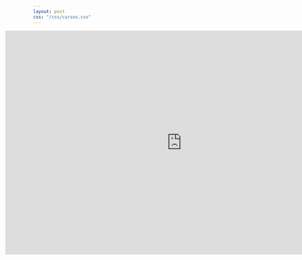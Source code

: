```yaml
---
layout: post
css: "/css/cursos.css"
---
```


<div id="contentframe" style="position:relative; left:-15%">
	<iframe
	src="https://embed.kumu.io/5907495289f26a66de968b65c790d8e8?settings=0"
		width="959" height="612" frameborder="0"></iframe></div>
